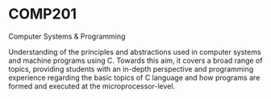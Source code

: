 # COMP201
Computer Systems &amp; Programming

Understanding of the principles and abstractions used in computer systems and machine programs using C. Towards this aim, it covers a broad range of topics, providing
students with an in-depth perspective and programming experience regarding the basic topics of C language and how programs are formed and executed at the microprocessor-level.
